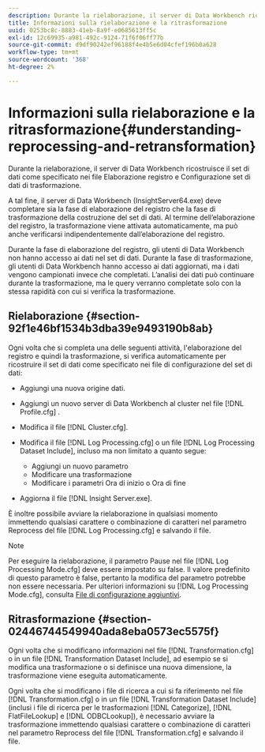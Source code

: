 ```yaml
---
description: Durante la rielaborazione, il server di Data Workbench ricostruisce il set di dati come specificato nei file Elaborazione registro e Configurazione set di dati di trasformazione.
title: Informazioni sulla rielaborazione e la ritrasformazione
uuid: 0253bc8c-8883-41eb-8a9f-e0685613ff5c
exl-id: 12c69935-a981-492c-9124-71f6f06ff77b
source-git-commit: d9df90242ef96188f4e4b5e6d04cfef196b0a628
workflow-type: tm+mt
source-wordcount: '368'
ht-degree: 2%

---
```


# Informazioni sulla rielaborazione e la ritrasformazione{#understanding-reprocessing-and-retransformation}

Durante la rielaborazione, il server di Data Workbench ricostruisce il set di dati come specificato nei file Elaborazione registro e Configurazione set di dati di trasformazione.

A tal fine, il server di Data Workbench (InsightServer64.exe) deve completare sia la fase di elaborazione del registro che la fase di trasformazione della costruzione del set di dati. Al termine dell’elaborazione del registro, la trasformazione viene attivata automaticamente, ma può anche verificarsi indipendentemente dall’elaborazione del registro.

Durante la fase di elaborazione del registro, gli utenti di Data Workbench non hanno accesso ai dati nel set di dati. Durante la fase di trasformazione, gli utenti di Data Workbench hanno accesso ai dati aggiornati, ma i dati vengono campionati invece che completati. L’analisi dei dati può continuare durante la trasformazione, ma le query verranno completate solo con la stessa rapidità con cui si verifica la trasformazione.

## Rielaborazione {#section-92f1e46bf1534b3dba39e9493190b8ab}

Ogni volta che si completa una delle seguenti attività, l&#39;elaborazione del registro e quindi la trasformazione, si verifica automaticamente per ricostruire il set di dati come specificato nei file di configurazione del set di dati:

* Aggiungi una nuova origine dati.
* Aggiungi un nuovo server di Data Workbench al cluster nel file [!DNL Profile.cfg] .
* Modifica il file [!DNL Cluster.cfg].
* Modifica il file [!DNL Log Processing.cfg] o un file [!DNL Log Processing Dataset Include], incluso ma non limitato a quanto segue:

   * Aggiungi un nuovo parametro
   * Modificare una trasformazione
   * Modificare i parametri Ora di inizio o Ora di fine

* Aggiorna il file [!DNL Insight Server.exe].

È inoltre possibile avviare la rielaborazione in qualsiasi momento immettendo qualsiasi carattere o combinazione di caratteri nel parametro Reprocess del file [!DNL Log Processing.cfg] e salvando il file.

>[!NOTE]
>
>Per eseguire la rielaborazione, il parametro Pause nel file [!DNL Log Processing Mode.cfg] deve essere impostato su false. Il valore predefinito di questo parametro è false, pertanto la modifica del parametro potrebbe non essere necessaria. Per ulteriori informazioni su [!DNL Log Processing Mode.cfg], consulta [File di configurazione aggiuntivi](/help/home/c-dataset-const-proc/c-add-config-files/c-add-config-files.md).

## Ritrasformazione {#section-02446744549940ada8eba0573ec5575f}

Ogni volta che si modificano informazioni nel file [!DNL Transformation.cfg] o in un file [!DNL Transformation Dataset Include], ad esempio se si modifica una trasformazione o si definisce una nuova dimensione, la trasformazione viene eseguita automaticamente.

Ogni volta che si modificano i file di ricerca a cui si fa riferimento nel file [!DNL Transformation.cfg] o in un file [!DNL Transformation Dataset Include] (inclusi i file di ricerca per le trasformazioni [!DNL Categorize], [!DNL FlatFileLookup] e [!DNL ODBCLookup]), è necessario avviare la trasformazione immettendo qualsiasi carattere o combinazione di caratteri nel parametro Reprocess del file [!DNL Transformation.cfg] e salvando il file.

